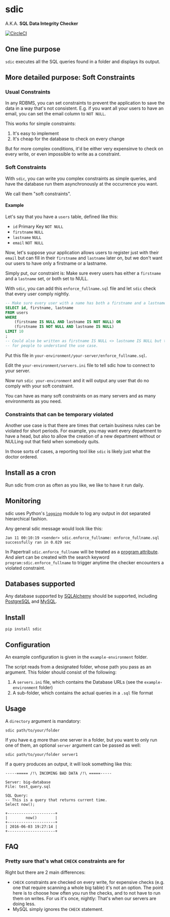 # sdic

A.K.A. __SQL Data Integrity Checker__

[![CircleCI](https://circleci.com/gh/percolate/sdic.svg?style=svg)](https://circleci.com/gh/percolate/sdic)

## One line purpose

`sdic` executes all the SQL queries found in a folder and displays its output.

## More detailed purpose: Soft Constraints

### Usual Constraints

In any RDBMS, you can set constraints to prevent the application to save the
data in a way that's not consistent. E.g. if you want all your users to have an
email, you can set the email column to `NOT NULL`.

This works for simple constraints:

1. It's easy to implement
1. It's cheap for the database to check on every change

But for more complex conditions, it'd be either very
expensinve to check on every write, or even impossible to write as a
constraint.

### Soft Constraints

With `sdic`, you can write you complex constraints as simple queries, and have
the database run them asynchronously at the occurrence you want.

We call them "soft constraints".

#### Example

Let's say that you have a `users` table, defined like this:

- `id` Primary Key `NOT NULL`
- `firstname` `NULL`
- `lastname` `NULL`
- `email` `NOT NULL`

Now, let's suppose your application allows users to register just with their
`email` but can fill in their `firstname` and `lastname` later on, but we don't
want our users to have only a firstname or a lastname.

Simply put, our constraint is: Make sure every users has either a `firstname`
and a `lastname` set, or both set to NULL.

With `sdic`, you can add this `enforce_fullname.sql` file and let `sdic` check
that every user comply nightly.

```sql
-- Make sure every user with a name has both a firstname and a lastname
SELECT id, firstname, lastname
FROM users
WHERE
    (firstname IS NULL AND lastname IS NOT NULL) OR
    (firstname IS NOT NULL AND lastname IS NULL)
LIMIT 10
;
-- Could also be written as firstname IS NULL <> lastname IS NULL but this is
-- for people to understand the use case.
```

Put this file in `your-environment/your-server/enforce_fullname.sql`.

Edit the `your-environment/servers.ini` file to tell sdic how to connect to
your server.

Now run `sdic your-environment` and it will output any user that do no comply
with your soft constraint.

You can have as many soft constraints on as many servers and as many
environments as you need.

### Constraints that can be temporary violated

Another use case is that there are times that certain business rules can be
violated for short periods. For example, you may want every department to have
a head, but also to allow the creation of a new department without or NULLing
out that field when somebody quits.

In those sorts of cases, a reporting tool like `sdic` is likely just what the
doctor ordered.

## Install as a cron

Run sdic from cron as often as you like, we like to have it run daily.

## Monitoring

sdic uses Python's [`logging`](https://docs.python.org/2.7/library/logging.html)
module to log any output in dot separated hierarchical fashion.

Any general sdic message would look like this:

```console
Jan 11 00:10:19 <sender> sdic.enforce_fullname: enforce_fullname.sql successfully ran in 0.029 sec
```

In Papertrail `sdic.enforce_fullname` will be treated as a
[program attribute](https://help.papertrailapp.com/kb/how-it-works/search-syntax/#attributes).
And alert can be created with the search keyword `program:sdic.enforce_fullname`
to trigger anytime the checker encounters a violated constraint.

## Databases supported

Any database supported by [SQLAlchemy](http://www.sqlalchemy.org/) should be
supported, including [PostgreSQL](https://www.postgresql.org/) and
[MySQL](https://www.mysql.com/).

## Install

`pip install sdic`

## Configuration

An example configuration is given in the `example-environment` folder.

The script reads from a designated folder, whose path you pass as an argument.
This folder should consist of the following:

1. A `servers.ini` file, which contains the Database URLs (see the
    `example-environment` folder)
1. A sub-folder, which contains the actual queries in a `.sql` file format

## Usage

A `directory` argument is mandatory:

`sdic path/to/your/folder`

If you have e.g more than one server in a folder, but you want to
only run one of them, an optional `server` argument can be passed as well:

`sdic path/to/your/folder server1`

If a query produces an output, it will look something like this:

```console
-----===== /!\ INCOMING BAD DATA /!\ =====-----

Server: big-database
File: test_query.sql

SQL Query:
-- This is a query that returns current time.
Select now();

+---------------------+
|        now()        |
+---------------------+
| 2016-06-03 19:27:14 |
+---------------------+
```

## FAQ

### Pretty sure that's what `CHECK` constraints are for

Right but there are 2 main differences:

- `CHECK` constraints are checked on every write, for expensive checks (e.g.
    one that require scanning a whole big table) it's not an option. The point
    here is to choose how often you run the checks, and to not have to run them
    on writes. For us it's once, nightly: That's when our servers are doing
    less.
- MySQL simply ignores the `CHECK` statement.

